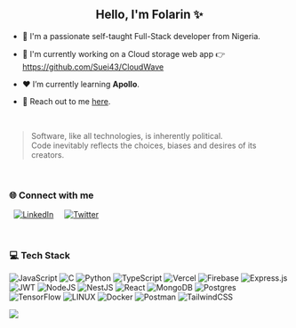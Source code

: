 <!-- Import Font Awesome CSS -->
<link href="https://use.fontawesome.com/releases/v5.7.2/css/all.css" rel="stylesheet"/>

<h2 align="center">Hello, I'm Folarin ✨</h2>


- 🌱 I'm a passionate self-taught Full-Stack developer from Nigeria. 

- 🔭 I'm currently working on a Cloud storage web app 👉 https://github.com/Suei43/CloudWave

- ❤️‍ I’m currently learning **Apollo**.

- 💬 Reach out to me <a href="mailto:folarinraphael@outlook.com">here</a>.
 
<br>

> Software, like all technologies, is inherently political. \
> Code inevitably reflects the choices, biases and desires of its creators.

<br>

<h3 align="left">🌐 Connect with me</h3>

&nbsp;&nbsp;[![LinkedIn](https://img.shields.io/badge/LinkedIn-%230077B5.svg?logo=linkedin&logoColor=white)](https://linkedin.com/in/folarin-raphael) &nbsp;&nbsp;&nbsp;
[![Twitter](https://img.shields.io/badge/Twitter-%231DA1F2.svg?logo=Twitter&logoColor=white)](https://twitter.com/sueii__)

<br/>

<h3 align="left">💻 Tech Stack</h3>

![JavaScript](https://img.shields.io/badge/javascript-%23323330.svg?style=for-the-badge&logo=javascript&logoColor=%23F7DF1E) ![C](https://img.shields.io/badge/c-%2300599C.svg?style=for-the-badge&logo=c&logoColor=white) ![Python](https://img.shields.io/badge/python-3670A0?style=for-the-badge&logo=python&logoColor=ffdd54) ![TypeScript](https://img.shields.io/badge/typescript-%23007ACC.svg?style=for-the-badge&logo=typescript&logoColor=white) ![Vercel](https://img.shields.io/badge/vercel-%23000000.svg?style=for-the-badge&logo=vercel&logoColor=white) ![Firebase](https://img.shields.io/badge/firebase-%23039BE5.svg?style=for-the-badge&logo=firebase) ![Express.js](https://img.shields.io/badge/express.js-%23404d59.svg?style=for-the-badge&logo=express&logoColor=%2361DAFB) ![JWT](https://img.shields.io/badge/JWT-black?style=for-the-badge&logo=JSON%20web%20tokens) ![NodeJS](https://img.shields.io/badge/node.js-6DA55F?style=for-the-badge&logo=node.js&logoColor=white) ![NestJS](https://img.shields.io/badge/nestjs-%23E0234E.svg?style=for-the-badge&logo=nestjs&logoColor=white) ![React](https://img.shields.io/badge/react-%2320232a.svg?style=for-the-badge&logo=react&logoColor=%2361DAFB) ![MongoDB](https://img.shields.io/badge/MongoDB-%234ea94b.svg?style=for-the-badge&logo=mongodb&logoColor=white) ![Postgres](https://img.shields.io/badge/postgres-%23316192.svg?style=for-the-badge&logo=postgresql&logoColor=white) ![TensorFlow](https://img.shields.io/badge/TensorFlow-%23FF6F00.svg?style=for-the-badge&logo=TensorFlow&logoColor=white) ![LINUX](https://img.shields.io/badge/Linux-FCC624?style=for-the-badge&logo=linux&logoColor=black) ![Docker](https://img.shields.io/badge/docker-%230db7ed.svg?style=for-the-badge&logo=docker&logoColor=white) ![Postman](https://img.shields.io/badge/Postman-FF6C37?style=for-the-badge&logo=postman&logoColor=white) ![TailwindCSS](https://img.shields.io/badge/tailwindcss-%2338B2AC.svg?style=for-the-badge&logo=tailwind-css&logoColor=white)

![](https://github-readme-streak-stats.herokuapp.com/?user=Suei43&theme=dark&hide_border=true)

 
<!--![](https://github-readme-streak-stats.herokuapp.com/?user=Suei43&theme=dark&hide_border=true)<br/> -->
<!-- <h3 align="left">📊 Github Stats</h3>
![](https://github-readme-stats.vercel.app/api?username=Suei43&theme=dark&hide_border=true&include_all_commits=false&count_private=true)
![](https://github-readme-stats.vercel.app/api/top-langs/?username=Suei43&theme=dark&hide_border=true&include_all_commits=false&count_private=true&layout=compact)
[![Suei's GitHub stats](https://github-readme-stats.vercel.app/api?username=Suei43)](https://github.com/Suei43/github-readme-stats)
-->
<!--
-->
